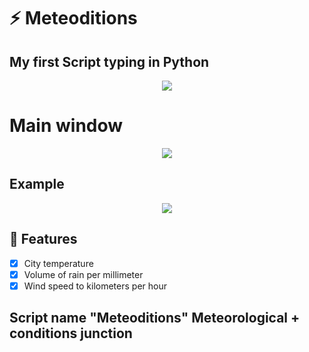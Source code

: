 # ⚡  Meteoditions
## My first Script typing in Python

<p align="center">
  <img src="https://user-images.githubusercontent.com/87090118/160749839-c2b89b22-2dc0-49f6-baac-22cc36ec8750.png">
</p>

#  Main window
<p align="center">
  <img src="https://user-images.githubusercontent.com/87090118/160759537-ceb248c6-5718-401c-bd5f-a3f042619c0b.png">
</p>

## Example
<p align="center">
  <img src="https://user-images.githubusercontent.com/87090118/160884640-b07154b0-3d1f-4852-b389-7d75d0f9cc4a.gif"/><br>
</p>

## :tada: Features
- [x] City temperature
- [x] Volume of rain per millimeter
- [x] Wind speed to kilometers per hour

## Script name "Meteoditions" Meteorological + conditions junction

